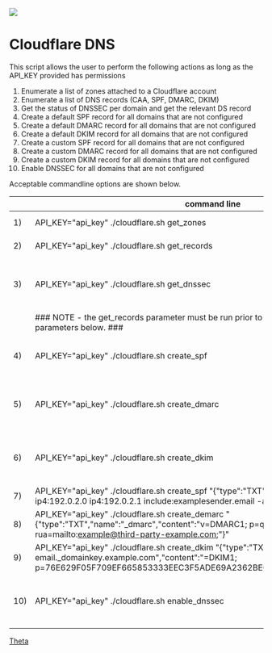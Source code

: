 ![](https://avatars0.githubusercontent.com/u/2897191?s=70&v=4)

<!-- https://guides.github.com/pdfs/markdown-cheatsheet-online.pdf -->

# Cloudflare DNS

This script allows the user to perform the following actions as long as the API_KEY provided has permissions

1) Enumerate a list of zones attached to a Cloudflare account
2) Enumerate a list of DNS records (CAA, SPF, DMARC, DKIM)
3) Get the status of DNSSEC per domain and get the relevant DS record
4) Create a default SPF record for all domains that are not configured
5) Create a default DMARC record for all domains that are not configured
6) Create a default DKIM record for all domains that are not configured
7) Create a custom SPF record for all domains that are not configured
8) Create a custom DMARC record for all domains that are not configured
9) Create a custom DKIM record for all domains that are not configured
10) Enable DNSSEC for all domains that are not configured


Acceptable commandline options are shown below. 

|   | command line  | description |
|---|---|---|
|  1) | API_KEY="api_key" ./cloudflare.sh get_zones  | This will enumerate all zones in the cloudflare account that the API_KEY Environment Variable has access.   |
|  2) | API_KEY="api_key" ./cloudflare.sh get_records   | This will enumerate all records and create CSV files for CAA, SPF, DMARC, and DKIM records.   |
|  3) | API_KEY="api_key" ./cloudflare.sh get_dnssec  | This will enumerate all domains and check the status of DNSSEC and where applicable will return the DS record required to be set at your Domain Name Provider eg metaname, godaddy etc. Note that not all providers support DNSSEC.  |
|  | ### NOTE - the get_records parameter must be run prior to running the script with any of the parameters below. ### |
|  4) | API_KEY="api_key" ./cloudflare.sh create_spf  | Without any additional information will create a default SPF record for the domains that have "None" in the Record_Type column of output from "get_records" - {"type":"TXT","name":"@","content":"v=spf1 -all"}  |
|  5) | API_KEY="api_key" ./cloudflare.sh create_dmarc  | Without any additional information will create a default DMARC record for the domains that have "None" in the Record_Type column of output from "get_records" - {"type":"TXT","name":"_dmarc","content":"v=DMARC1; p=reject"}  |
|  6) | API_KEY="api_key" ./cloudflare.sh create_dkim  | Without any additional information will create a default DKIM record for the domains that have "None" in the Record_Type column of output from "get_records" - {"type":"TXT","name":"*._domainkey","content":"v=DKIM1; p="}  |
|  7) | API_KEY="api_key" ./cloudflare.sh create_spf "{"type":"TXT","name":"@","content":"v=spf1 ip4:192.0.2.0 ip4:192.0.2.1 include:examplesender.email -all"}"  | This will create the SPF record with information you provide in the commandline  |
|  8) | API_KEY="api_key" ./cloudflare.sh create_demarc "{"type":"TXT","name":"_dmarc","content":"v=DMARC1; p=quarantine; adkim=r; aspf=r; rua=mailto:example@third-party-example.com;"}" | This will create the DMARC record with information you provide in the commandline |
|  9) | API_KEY="api_key" ./cloudflare.sh create_dkim "{"type":"TXT","name":"big-email._domainkey.example.com","content":"=DKIM1; p=76E629F05F709EF665853333EEC3F5ADE69A2362BECE40658267AB2FC3CB6CBE"}"  | This will create the DKIM record with information you provide in the commandline  |
|  10) | API_KEY="api_key" ./cloudflare.sh enable_dnssec  | This will turn on DNSSEC for the domains that have "None" in the Record_Type column of output from "get_records" and return the DS record required to be set at your Domain Name Provider eg metaname, godaddy etc. Note that not all providers support DNSSEC.  |




[Theta](https://theta.co.nz)
